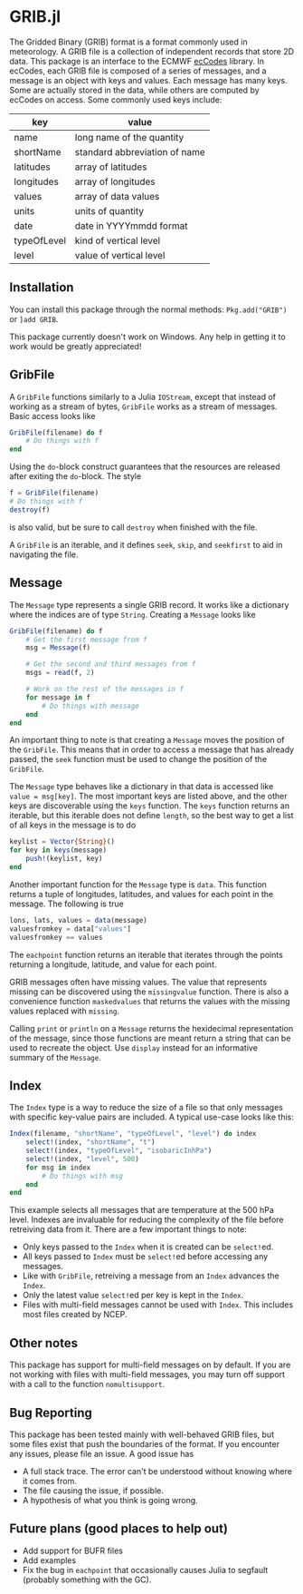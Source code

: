 # GRIB.jl

The Gridded Binary (GRIB) format is a format commonly used in meteorology. A GRIB file is a
collection of independent records that store 2D data. This package is an interface to the ECMWF
[ecCodes](https://confluence.ecmwf.int/display/ECC/ecCodes+Home) library. In ecCodes, each
GRIB file is composed of a series of messages, and a message is an object with keys and values.
Each message has many keys. Some are actually stored in the data, while others are computed
by ecCodes on access. Some commonly used keys include:

| key         | value                         |
| ----------- | ----------------------------- |
| name        | long name of the quantity     |
| shortName   | standard abbreviation of name |
| latitudes   | array of latitudes            |
| longitudes  | array of longitudes           |
| values      | array of data values          |
| units       | units of quantity             |
| date        | date in YYYYmmdd format       |
| typeOfLevel | kind of vertical level        |
| level       | value of vertical level       |


## Installation
You can install this package through the normal methods:
`Pkg.add("GRIB")` or `]add GRIB`. 

This package currently doesn't work on Windows. Any help in
getting it to work would be greatly appreciated!

## GribFile
A `GribFile` functions similarly to a Julia `IOStream`, except that instead of working as a stream
of bytes, `GribFile` works as a stream of messages. Basic access looks like
```Julia
GribFile(filename) do f
    # Do things with f
end
```
Using the `do`-block construct guarantees that the resources are released after exiting the
`do`-block. The style
```Julia
f = GribFile(filename)
# Do things with f
destroy(f)
```
is also valid, but be sure to call `destroy` when finished with the file.

A `GribFile` is an iterable, and it defines `seek`, `skip`, and `seekfirst` to aid in navigating
the file.

## Message
The `Message` type represents a single GRIB record. It works like a dictionary where the indices
are of type `String`. Creating a `Message` looks like
```Julia
GribFile(filename) do f
    # Get the first message from f
    msg = Message(f)

    # Get the second and third messages from f
    msgs = read(f, 2)

    # Work on the rest of the messages in f
    for message in f
        # Do things with message
    end
end
```
An important thing to note is that creating a `Message` moves the position of the `GribFile`.
This means that in order to access a message that has already passed, the `seek` function
must be used to change the position of the `GribFile`.

The `Message` type behaves like a dictionary in that data is accessed like `value = msg[key]`.
The most important keys are listed above, and the other keys are discoverable using the `keys`
function. The `keys` function returns an iterable, but this iterable does not define `length`,
so the best way to get a list of all keys in the message is to do
```Julia
keylist = Vector{String}()
for key in keys(message)
    push!(keylist, key)
end
```

Another important function for the `Message` type is `data`. This function returns a tuple of
longitudes, latitudes, and values for each point in the message. The following is true
```Julia
lons, lats, values = data(message)
valuesfromkey = data["values"]
valuesfromkey == values
```
The `eachpoint` function returns an iterable that iterates through the points returning a
longitude, latitude, and value for each point.

GRIB messages often have missing values. The value that represents missing can be discovered
using the `missingvalue` function. There is also a convenience function `maskedvalues` that
returns the values with the missing values replaced with `missing`.

Calling `print` or `println` on a `Message` returns the hexidecimal representation of the message,
since those functions are meant return a string that can be used to recreate the object. Use
`display` instead for an informative summary of the `Message`.

## Index
The `Index` type is a way to reduce the size of a file so that only messages with specific
key-value pairs are included. A typical use-case looks like this:
```Julia
Index(filename, "shortName", "typeOfLevel", "level") do index
    select!(index, "shortName", "t")
    select!(index, "typeOfLevel", "isobaricInhPa")
    select!(index, "level", 500)
    for msg in index
        # Do things with msg
    end
end
```
This example selects all messages that are temperature at the 500 hPa level. Indexes are
invaluable for reducing the complexity of the file before retreiving data from it. There are
a few important things to note:
* Only keys passed to the `Index` when it is created can be `select!`ed.
* All keys passed to `Index` must be `select!`ed before accessing any messages.
* Like with `GribFile`, retreiving a message from an `Index` advances the `Index`.
* Only the latest value `select!`ed per key is kept in the `Index`.
* Files with multi-field messages cannot be used with `Index`. This includes most files created
  by NCEP.

## Other notes
This package has support for multi-field messages on by default. If you are not working with files
with multi-field messages, you may turn off support with a call
to the function `nomultisupport`.

## Bug Reporting
This package has been tested mainly with well-behaved GRIB files, but some files exist that
push the boundaries of the format. If you encounter any issues, please file an issue. A good issue
has
* A full stack trace. The error can't be understood without knowing where it comes from.
* The file causing the issue, if possible.
* A hypothesis of what you think is going wrong.

## Future plans (good places to help out)
* Add support for BUFR files
* Add examples
* Fix the bug in `eachpoint` that occasionally causes Julia to segfault (probably something with
  the GC).

